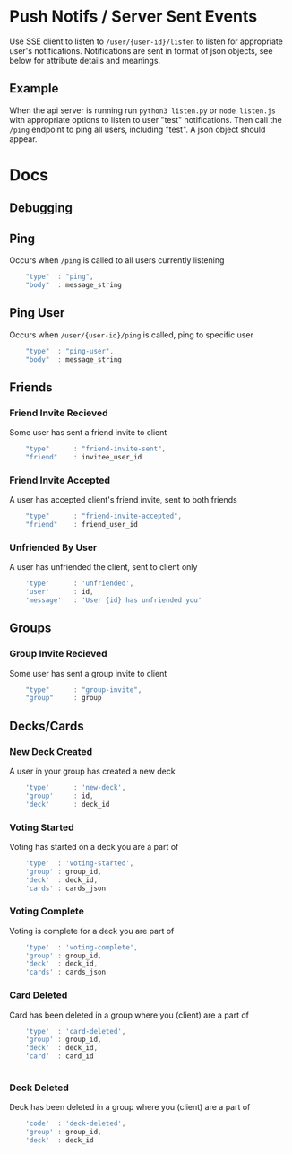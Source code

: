# Push Notifs / Server Sent Events

Use SSE client to listen to `/user/{user-id}/listen` to listen for appropriate user's notifications. Notifications are sent in format of json objects, see below for attribute details and meanings.

## Example
When the api server is running run `python3 listen.py` or `node listen.js` with appropriate options to listen to user "test" notifications. Then call the `/ping` endpoint to ping all users, including "test". A json object should appear.

# Docs
## Debugging
## Ping
Occurs when `/ping` is called to all users currently listening
```javascript
    "type"  : "ping",
    "body"  : message_string 
```

## Ping User
Occurs when `/user/{user-id}/ping` is called, ping to specific user
```javascript
    "type"  : "ping-user",
    "body"  : message_string 
```

## Friends
### Friend Invite Recieved
Some user has sent a friend invite to client
```javascript
    "type"      : "friend-invite-sent",
    "friend"    : invitee_user_id
```

### Friend Invite Accepted
A user has accepted client's friend invite, sent to both friends
```javascript
    "type"      : "friend-invite-accepted",
    "friend"    : friend_user_id
```

### Unfriended By User
A user has unfriended the client, sent to client only
```javascript
    'type'      : 'unfriended',
    'user'      : id,
    'message'   : 'User {id} has unfriended you'
```

## Groups
### Group Invite Recieved
Some user has sent a group invite to client
```javascript
    "type"      : "group-invite",
    "group"     : group
```

## Decks/Cards
### New Deck Created
A user in your group has created a new deck
```javascript
    'type'      : 'new-deck',
    'group'     : id,
    'deck'      : deck_id
```

### Voting Started
Voting has started on a deck you are a part of
```javascript
    'type'  : 'voting-started',
    'group' : group_id,
    'deck'  : deck_id,
    'cards' : cards_json
```

### Voting Complete
Voting is complete for a deck you are part of
```javascript
    'type'  : 'voting-complete',
    'group' : group_id,
    'deck'  : deck_id,
    'cards' : cards_json
```

### Card Deleted
Card has been deleted in a group where you (client) are a part of
```javascript
    'type'  : 'card-deleted',
    'group' : group_id,
    'deck'  : deck_id,
    'card'  : card_id
            
```

### Deck Deleted
Deck has been deleted in a group where you (client) are a part of
```javascript
    'code'  : 'deck-deleted',
    'group' : group_id,
    'deck'  : deck_id
```



